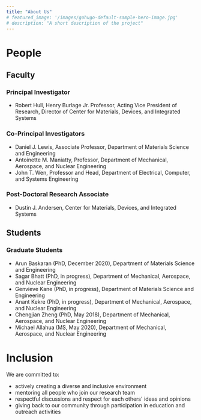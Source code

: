 ```yaml
---
title: "About Us"
# featured_image: '/images/gohugo-default-sample-hero-image.jpg'
# description: "A short description of the project"
---
```

# People
## Faculty
### Principal Investigator 
- Robert Hull,
Henry Burlage Jr. Professor, Acting Vice President of Research, Director of Center for Materials, Devices, and Integrated Systems

### Co-Principal Investigators
- Daniel J. Lewis, Associate Professor, Department of Materials Science and Engineering
- Antoinette M. Maniatty, Professor, Department of Mechanical, Aerospace, and Nuclear Engineering
- John T. Wen, Professor and Head, Department of Electrical, Computer, and Systems Engineering

### Post-Doctoral Research Associate 
- Dustin J. Andersen, Center for Materials, Devices, and Integrated Systems

## Students
### Graduate Students
- Arun Baskaran (PhD, December 2020), Department of Materials Science and Engineering
- Sagar Bhatt (PhD, in progress), Department of Mechanical, Aerospace, and Nuclear Engineering
- Genvieve Kane (PhD, in progress), Department of Materials Science and Engineering
- Anant Kekre (PhD, in progress), Department of Mechanical, Aerospace, and Nuclear Engineering
- Chengjian Zheng (PhD, May 2018), Department of Mechanical, Aerospace, and Nuclear Engineering
- Michael Allahua (MS, May 2020), Department of Mechanical, Aerospace, and Nuclear Engineering

# Inclusion

We are committed to:
- actively creating a diverse and inclusive environment
- mentoring all people who join our research team
- respectful discussions and respect for each others' ideas and opinions
- giving back to our community through participation in education and outreach activities

